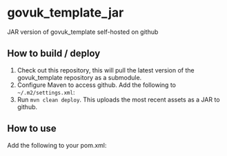 # govuk_template_jar

JAR version of govuk_template self-hosted on github

## How to build / deploy

1. Check out this repository, this will pull the latest version of the govuk_template repository as a submodule.
2. Configure Maven to access github. Add the following to `~/.m2/settings.xml`:
3. Run `mvn clean deploy`. This uploads the most recent assets as a JAR to github. 

## How to use

Add the following to your pom.xml: